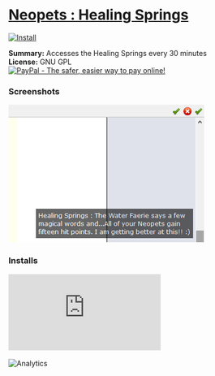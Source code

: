 # [Neopets : Healing Springs](.)

[![Install](../../resources/image/install_button.jpg)](../../../../raw/master/scripts/Neopets_Healing_Springs/54095.user.js)

**Summary:** Accesses the Healing Springs every 30 minutes<br />
**License:** GNU GPL<br />
[![PayPal - The safer, easier way to pay online!](https://www.paypalobjects.com/en_US/i/btn/btn_donate_SM.gif "PayPal - The safer, easier way to pay online!")](https://goo.gl/DNfg2w)

### Screenshots
![healing_springs](healing_springs.png)


### Installs
![Daily installs](http://gm.wesley.eti.br/count.php?id=scripts/Neopets_Healing_Springs/54095.user.js&type=image)

![Analytics](https://ga-beacon.appspot.com/UA-462297-6/master/Neopets_Healing_Springs?pixel)
